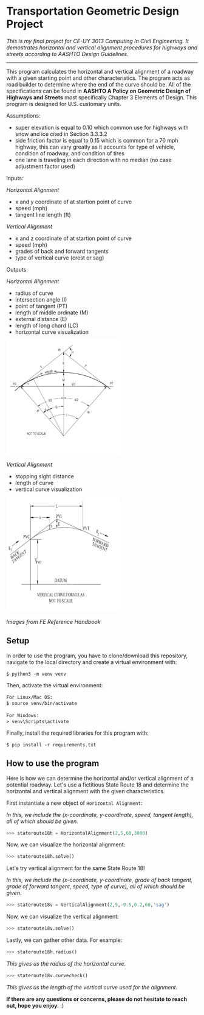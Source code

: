 # Transportation Geometric Design Project

*This is my final project for *CE-UY 3013 Computing In Civil Engineering*.*
*It demostrates horizontal and vertical alignment procedures for highways and streets*
*according to AASHTO Design Guidelines.*

---

This program calculates the horizontal and vertical alignment of a roadway with a given starting point and other characteristics.
The program acts as road builder to determine where the end of the curve should be. All of the specifications can be found in **AASHTO A Policy on Geometric Design of Highways and Streets** most specifically Chapter 3 Elements of Design. This program is designed for U.S. customary units.

Assumptions:
* super elevation is equal to 0.10 which common use for highways with snow and ice cited in Section 3.3.3.2
* side friction factor is equal to 0.15 which is common for a 70 mph highway, this can vary greatly as it accounts for type of vehicle, condition of
roadway, and condition of tires
* one lane is traveling in each direction with no median (no case adjustment factor used)

Inputs:

*Horizontal Alignment*

* x and y coordinate of at startion point of curve
* speed (mph)
* tangent line length (ft)

*Vertical Alignment*

* x and z coordinate of at startion point of curve
* speed (mph)
* grades of back and forward tangents
* type of vertical curve (crest or sag)

Outputs:

*Horizontal Alignment*

* radius of curve
* intersection angle (I)
* point of tangent (PT)
* length of middle ordinate (M)
* external distance (E)
* length of long chord (LC)
* horizontal curve visualization

<img src="horizontaleg.jpeg" width="300" height ="300">

*Vertical Alignment*

* stopping sight distance
* length of curve
* vertical curve visualization

<img src="verticaleg.jpeg" width="300" height ="300">

*Images from FE Reference Handbook*

## Setup

In order to use the program, you have to clone/download this repository,
navigate to the local directory and create a virtual environment with:

```
$ python3 -m venv venv
```

Then, activate the virtual environment:

```
For Linux/Mac OS:
$ source venv/bin/activate

For Windows:
> venv\Scripts\activate
```

Finally, install the required libraries for this program with:

```
$ pip install -r requirements.txt
```


## How to use the program


Here is how we can determine the horizontal and/or vertical alignment of a potential roadway.
Let's use a fictitious State Route 18 and determine the horizontal and vertical alignment with the given characteristics.

First instantiate a new object of ``Horizontal Alignment``:

*In this, we include the (x-coordinate, y-coordinate, speed, tangent length), all of which should be given.*

```python
>>> stateroute18h = HorizontalAlignment(2,5,60,3000)
```

Now, we can visualize the horizontal alignment:

```python
>>> stateroute18h.solve()
```

Let's try vertical alignment for the same State Route 18!

*In this, we include the (x-coordinate, y-coordinate, grade of back tangent, grade of forward tangent, speed, type of curve), all of which should be given.*

```python
>>> stateroute18v = VerticalAlignment(2,5,-0.5,0.2,60,'sag')
```

Now, we can visualize the vertical alignment:

```python
>>> stateroute18v.solve()
```

Lastly, we can gather other data. For example:

```python
>>> stateroute18h.radius()
```

*This gives us the radius of the horizontal curve.*

```python
>>> stateroute18v.curvecheck()
```

*This gives us the length of the vertical curve used for the alignment.*

**If there are any questions or concerns, please do not hesitate to reach out, hope you enjoy.** :)
